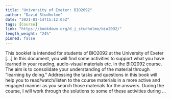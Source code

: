 ```yaml
---
title: "University of Exeter: BIO2092"
author: "David Studholme"
date: "2021-03-14T15:12:05Z"
tags: [Course]
link: "https://bookdown.org/d_j_studholme/bio2092/"
length_weight: "24%"
pinned: false
---
```


This booklet is intended for students of BIO2092 at the University of Exeter [...] In this document, you will find some activities to support what you have learned in your reading, audio-visual
materials etc. in the BIO2092 course. The aim is to consolidate your understanding of the material through “learning by doing.” Addressing the
tasks and questions in this book will help you to read/watch/listen to the course materials in a more active
and engaged manner as you search those materials for the answers. During the course, I will work through the solutions to some of these activities during  ...
